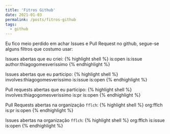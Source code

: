 ```yaml
---
title: 'Fitros Github'
date: 2021-01-03
permalink: /posts/fitros-github
tags:
  - github
---
```


Eu fico meio perdido em achar Issues e Pull Request no github,
segue-se alguns filtros que costumo usar:

Issues abertas que eu criei:
{% highlight shell %}
is:open is:issue author:thiagogomesverissimo
{% endhighlight %}

Issues abertas que eu participo:
{% highlight shell %}
involves:thiagogomesverissimo is:issue is:open
{% endhighlight %}

Pull requests abertas que eu participo:
{% highlight shell %}
involves:thiagogomesverissimo is:pr is:open
{% endhighlight %}

Pull Requests abertas na organização `fflch`:
{% highlight shell %}
org:fflch is:pr is:open
{% endhighlight %}

Issues abertas na organização `fflch`:
{% highlight shell %}
org:fflch is:issue is:open
{% endhighlight %}




